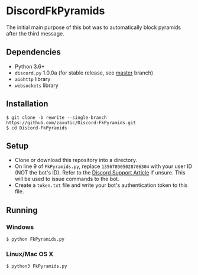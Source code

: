 # DiscordFkPyramids
The initial main purpose of this bot was to automatically block pyramids after the third message. 

## Dependencies
- Python 3.6+
- `discord.py` 1.0.0a (for stable release, see [master](https://github.com/zaxutic/Discord-FkPyramids/tree/master/) branch)
- `aiohttp` library
- `websockets` library

## Installation
```
$ git clone -b rewrite --single-branch https://github.com/zaxutic/Discord-FkPyramids.git
$ cd Discord-FkPyramids
```

## Setup 
- Clone or download this repository into a directory.
- On line 9 of `FkPyramids.py`, replace `135678905028706304` with your user ID (NOT the bot's ID). Refer to the [Discord Support Article](https://support.discordapp.com/hc/en-us/articles/206346498-Where-can-I-find-my-User-Server-Message-ID-) if unsure. This will be used to issue commands to the bot.
- Create a `token.txt` file and write your bot's authentication token to this file.

## Running
### Windows
```
$ python FkPyramids.py
```
### Linux/Mac OS X
```
$ python3 FkPyramids.py
```
